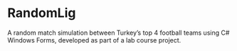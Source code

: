 # RandomLig
A random match simulation between Turkey’s top 4 football teams using C# Windows Forms, developed as part of a lab course project.
